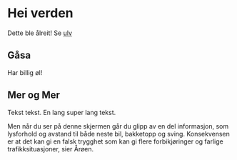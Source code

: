 # Hei verden

Dette ble ålreit! Se [ulv](ulv.no)

## Gåsa
Har billig øl!


## Mer og Mer

Tekst tekst. En lang super lang tekst.

Men når du ser på denne skjermen går du glipp av en del informasjon, som lysforhold og avstand til både neste bil, bakketopp og sving. Konsekvensen er at det kan gi en falsk trygghet som kan gi flere forbikjøringer og farlige trafikksituasjoner, sier Årøen.
